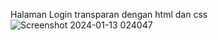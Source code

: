 Halaman Login transparan dengan html dan css
![Screenshot 2024-01-13 024047](https://github.com/pacetech90/login-form-transparant/assets/55420029/780b1601-272f-404d-b70a-91d60e93f33e)

